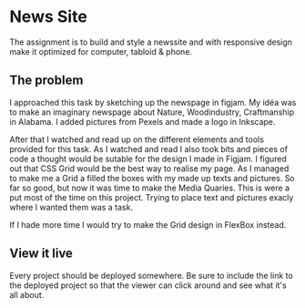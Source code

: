 # News Site

The assignment is to build and style a newssite and with responsive design make it optimized for computer, tabloid & phone.

## The problem

I approached this task by sketching up the newspage in figjam. My idéa was to make an imaginary newspage about Nature, Woodindustry, Craftmanship in Alabama. I added pictures from Pexels and made a logo in Inkscape. 

After that I watched and read up on the different elements and tools provided for this task. As I watched and read I also took bits and pieces of code a thought would be sutable for the design I made in Figjam. I figured out that CSS Grid would be the best way to realise my page. As I managed to make me a Grid a filled the boxes with my made up texts and pictures. So far so good, but now it was time to make the Media Quaries. This is were a put most of the time on this project. Trying to place text and pictures exacly where I wanted them was a task.

If I hade more time I would try to make the Grid design in FlexBox instead.

## View it live
Every project should be deployed somewhere. Be sure to include the link to the deployed project so that the viewer can click around and see what it's all about.
